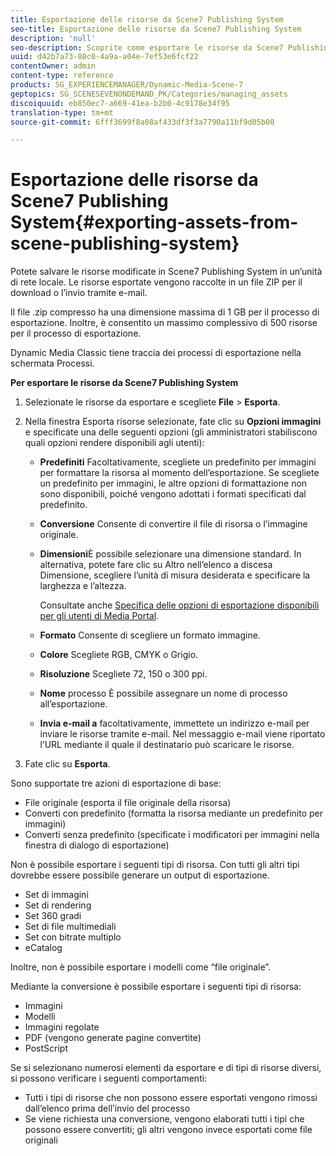 ```yaml
---
title: Esportazione delle risorse da Scene7 Publishing System
seo-title: Esportazione delle risorse da Scene7 Publishing System
description: 'null'
seo-description: Scoprite come esportare le risorse da Scene7 Publishing System.
uuid: d42b7a73-80c0-4a9a-a04e-7ef53e6fcf22
contentOwner: admin
content-type: reference
products: SG_EXPERIENCEMANAGER/Dynamic-Media-Scene-7
geptopics: SG_SCENESEVENONDEMAND_PK/Categories/managing_assets
discoiquuid: eb850ec7-a669-41ea-b2b0-4c9178e34f95
translation-type: tm+mt
source-git-commit: 6fff3699f8a08af433df3f3a7790a11bf9d05b00

---
```



# Esportazione delle risorse da Scene7 Publishing System{#exporting-assets-from-scene-publishing-system}

Potete salvare le risorse modificate in Scene7 Publishing System in un’unità di rete locale. Le risorse esportate vengono raccolte in un file ZIP per il download o l’invio tramite e-mail.

Il file .zip compresso ha una dimensione massima di 1 GB per il processo di esportazione. Inoltre, è consentito un massimo complessivo di 500 risorse per il processo di esportazione.

Dynamic Media Classic tiene traccia dei processi di esportazione nella schermata Processi.

**Per esportare le risorse da Scene7 Publishing System**

1. Selezionate le risorse da esportare e scegliete **File** &gt; **Esporta**.
1. Nella finestra Esporta risorse selezionate, fate clic su **Opzioni immagini** e specificate una delle seguenti opzioni (gli amministratori stabiliscono quali opzioni rendere disponibili agli utenti):

   * **Predefiniti** Facoltativamente, scegliete un predefinito per immagini per formattare la risorsa al momento dell’esportazione. Se scegliete un predefinito per immagini, le altre opzioni di formattazione non sono disponibili, poiché vengono adottati i formati specificati dal predefinito.

   * **Conversione** Consente di convertire il file di risorsa o l’immagine originale.

   * **Dimensioni**&#x200B;È possibile selezionare una dimensione standard. In alternativa, potete fare clic su Altro nell’elenco a discesa Dimensione, scegliere l’unità di misura desiderata e specificare la larghezza e l’altezza.

      Consultate anche [Specifica delle opzioni di esportazione disponibili per gli utenti di Media Portal](specifying-export-options-available-media.md#specifying_export_options_available_to_media_portal_users).

   * **Formato** Consente di scegliere un formato immagine.

   * **Colore** Scegliete RGB, CMYK o Grigio.

   * **Risoluzione** Scegliete 72, 150 o 300 ppi.

   * **Nome** processo È possibile assegnare un nome di processo all’esportazione.

   * **Invia e-mail a** facoltativamente, immettete un indirizzo e-mail per inviare le risorse tramite e-mail. Nel messaggio e-mail viene riportato l’URL mediante il quale il destinatario può scaricare le risorse.

1. Fate clic su **Esporta**.

Sono supportate tre azioni di esportazione di base:

* File originale (esporta il file originale della risorsa)
* Converti con predefinito (formatta la risorsa mediante un predefinito per immagini)
* Converti senza predefinito (specificate i modificatori per immagini nella finestra di dialogo di esportazione)

Non è possibile esportare i seguenti tipi di risorsa. Con tutti gli altri tipi dovrebbe essere possibile generare un output di esportazione.

* Set di immagini
* Set di rendering
* Set 360 gradi
* Set di file multimediali
* Set con bitrate multiplo
* eCatalog

Inoltre, non è possibile esportare i modelli come “file originale”.

Mediante la conversione è possibile esportare i seguenti tipi di risorsa:

* Immagini
* Modelli
* Immagini regolate
* PDF (vengono generate pagine convertite)
* PostScript

Se si selezionano numerosi elementi da esportare e di tipi di risorse diversi, si possono verificare i seguenti comportamenti:

* Tutti i tipi di risorse che non possono essere esportati vengono rimossi dall’elenco prima dell’invio del processo
* Se viene richiesta una conversione, vengono elaborati tutti i tipi che possono essere convertiti; gli altri vengono invece esportati come file originali

